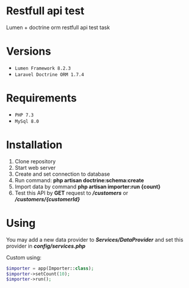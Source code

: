 # Restfull api test
Lumen + doctrine orm restfull api test task
# Versions
- `Lumen Framework 8.2.3`
- `Laravel Doctrine ORM 1.7.4`
# Requirements
- `PHP 7.3`
- `MySql 8.0`
# Installation
1. Clone repository
2. Start web server
3. Create and set connection to database
4. Run command: **php artisan doctrine:schema:create**
5. Import data by command **php artisan importer:run {count}**
6. Test this API by **GET** request to _**/customers**_ or _**/customers/{customerId}**_
# Using
You may add a new data provider to **_Services/DataProvider_** and set this provider in **_config/services.php_**

Custom using:
```php
$importer = app(Importer::class);
$importer->setCount(10);
$importer->run();
```
